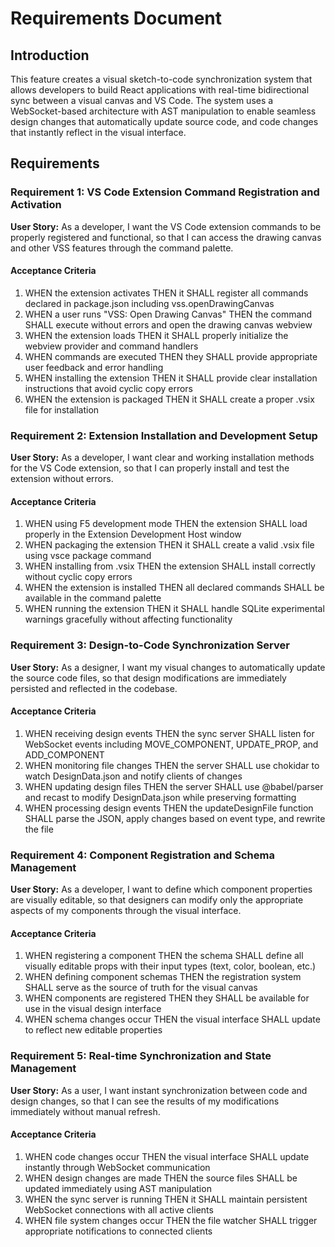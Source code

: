 # Requirements Document

## Introduction

This feature creates a visual sketch-to-code synchronization system that allows developers to build React applications with real-time bidirectional sync between a visual canvas and VS Code. The system uses a WebSocket-based architecture with AST manipulation to enable seamless design changes that automatically update source code, and code changes that instantly reflect in the visual interface.

## Requirements

### Requirement 1: VS Code Extension Command Registration and Activation

**User Story:** As a developer, I want the VS Code extension commands to be properly registered and functional, so that I can access the drawing canvas and other VSS features through the command palette.

#### Acceptance Criteria

1. WHEN the extension activates THEN it SHALL register all commands declared in package.json including vss.openDrawingCanvas
2. WHEN a user runs "VSS: Open Drawing Canvas" THEN the command SHALL execute without errors and open the drawing canvas webview
3. WHEN the extension loads THEN it SHALL properly initialize the webview provider and command handlers
4. WHEN commands are executed THEN they SHALL provide appropriate user feedback and error handling
5. WHEN installing the extension THEN it SHALL provide clear installation instructions that avoid cyclic copy errors
6. WHEN the extension is packaged THEN it SHALL create a proper .vsix file for installation

### Requirement 2: Extension Installation and Development Setup

**User Story:** As a developer, I want clear and working installation methods for the VS Code extension, so that I can properly install and test the extension without errors.

#### Acceptance Criteria

1. WHEN using F5 development mode THEN the extension SHALL load properly in the Extension Development Host window
2. WHEN packaging the extension THEN it SHALL create a valid .vsix file using vsce package command
3. WHEN installing from .vsix THEN the extension SHALL install correctly without cyclic copy errors
4. WHEN the extension is installed THEN all declared commands SHALL be available in the command palette
5. WHEN running the extension THEN it SHALL handle SQLite experimental warnings gracefully without affecting functionality

### Requirement 3: Design-to-Code Synchronization Server

**User Story:** As a designer, I want my visual changes to automatically update the source code files, so that design modifications are immediately persisted and reflected in the codebase.

#### Acceptance Criteria

1. WHEN receiving design events THEN the sync server SHALL listen for WebSocket events including MOVE_COMPONENT, UPDATE_PROP, and ADD_COMPONENT
2. WHEN monitoring file changes THEN the server SHALL use chokidar to watch DesignData.json and notify clients of changes
3. WHEN updating design files THEN the server SHALL use @babel/parser and recast to modify DesignData.json while preserving formatting
4. WHEN processing design events THEN the updateDesignFile function SHALL parse the JSON, apply changes based on event type, and rewrite the file

### Requirement 4: Component Registration and Schema Management

**User Story:** As a developer, I want to define which component properties are visually editable, so that designers can modify only the appropriate aspects of my components through the visual interface.

#### Acceptance Criteria

1. WHEN registering a component THEN the schema SHALL define all visually editable props with their input types (text, color, boolean, etc.)
2. WHEN defining component schemas THEN the registration system SHALL serve as the source of truth for the visual canvas
3. WHEN components are registered THEN they SHALL be available for use in the visual design interface
4. WHEN schema changes occur THEN the visual interface SHALL update to reflect new editable properties

### Requirement 5: Real-time Synchronization and State Management

**User Story:** As a user, I want instant synchronization between code and design changes, so that I can see the results of my modifications immediately without manual refresh.

#### Acceptance Criteria

1. WHEN code changes occur THEN the visual interface SHALL update instantly through WebSocket communication
2. WHEN design changes are made THEN the source files SHALL be updated immediately using AST manipulation
3. WHEN the sync server is running THEN it SHALL maintain persistent WebSocket connections with all active clients
4. WHEN file system changes occur THEN the file watcher SHALL trigger appropriate notifications to connected clients